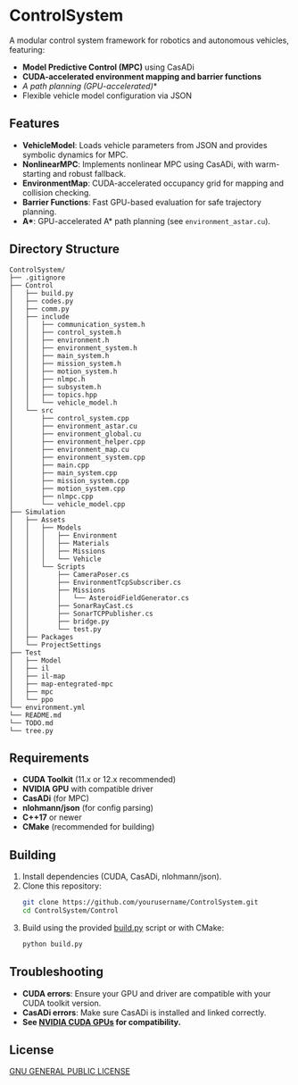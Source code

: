 # ControlSystem

A modular control system framework for robotics and autonomous vehicles, featuring:

- **Model Predictive Control (MPC)** using CasADi
- **CUDA-accelerated environment mapping and barrier functions**
- **A* path planning (GPU-accelerated)**
- Flexible vehicle model configuration via JSON

## Features

- **VehicleModel**: Loads vehicle parameters from JSON and provides symbolic dynamics for MPC.
- **NonlinearMPC**: Implements nonlinear MPC using CasADi, with warm-starting and robust fallback.
- **EnvironmentMap**: CUDA-accelerated occupancy grid for mapping and collision checking.
- **Barrier Functions**: Fast GPU-based evaluation for safe trajectory planning.
- **A\***: GPU-accelerated A* path planning (see `environment_astar.cu`).

## Directory Structure

```
ControlSystem/
├── .gitignore
├── Control
│   ├── build.py
│   ├── codes.py
│   ├── comm.py
│   ├── include
│   │   ├── communication_system.h
│   │   ├── control_system.h
│   │   ├── environment.h
│   │   ├── environment_system.h
│   │   ├── main_system.h
│   │   ├── mission_system.h
│   │   ├── motion_system.h
│   │   ├── nlmpc.h
│   │   ├── subsystem.h
│   │   ├── topics.hpp
│   │   └── vehicle_model.h
│   └── src
│       ├── control_system.cpp
│       ├── environment_astar.cu
│       ├── environment_global.cu
│       ├── environment_helper.cpp
│       ├── environment_map.cu
│       ├── environment_system.cpp
│       ├── main.cpp
│       ├── main_system.cpp
│       ├── mission_system.cpp
│       ├── motion_system.cpp
│       ├── nlmpc.cpp
│       └── vehicle_model.cpp
├── Simulation
│   ├── Assets
│   │   ├── Models
│   │   │   ├── Environment
│   │   │   ├── Materials
│   │   │   ├── Missions
│   │   │   └── Vehicle
│   │   └── Scripts
│   │       ├── CameraPoser.cs
│   │       ├── EnvironmentTcpSubscriber.cs
│   │       ├── Missions
│   │       │   └── AsteroidFieldGenerator.cs
│   │       ├── SonarRayCast.cs
│   │       ├── SonarTCPPublisher.cs
│   │       ├── bridge.py
│   │       └── test.py
│   ├── Packages
│   └── ProjectSettings
├── Test
│   ├── Model
│   ├── il
│   ├── il-map
│   ├── map-entegrated-mpc
│   ├── mpc
│   └── ppo
└── environment.yml
└── README.md
└── TODO.md
└── tree.py
```

## Requirements

- **CUDA Toolkit** (11.x or 12.x recommended)
- **NVIDIA GPU** with compatible driver
- **CasADi** (for MPC)
- **nlohmann/json** (for config parsing)
- **C++17** or newer
- **CMake** (recommended for building)

## Building

1. Install dependencies (CUDA, CasADi, nlohmann/json).
2. Clone this repository:
    ```sh
    git clone https://github.com/yourusername/ControlSystem.git
    cd ControlSystem/Control
    ```
3. Build using the provided [build.py](build.py) script or with CMake:
    ```sh
    python build.py
    ```

## Troubleshooting

- **CUDA errors**: Ensure your GPU and driver are compatible with your CUDA toolkit version.
- **CasADi errors**: Make sure CasADi is installed and linked correctly.
- **See [NVIDIA CUDA GPUs](https://developer.nvidia.com/cuda-gpus) for compatibility.**

## License
[GNU GENERAL PUBLIC LICENSE](LICENSE)
